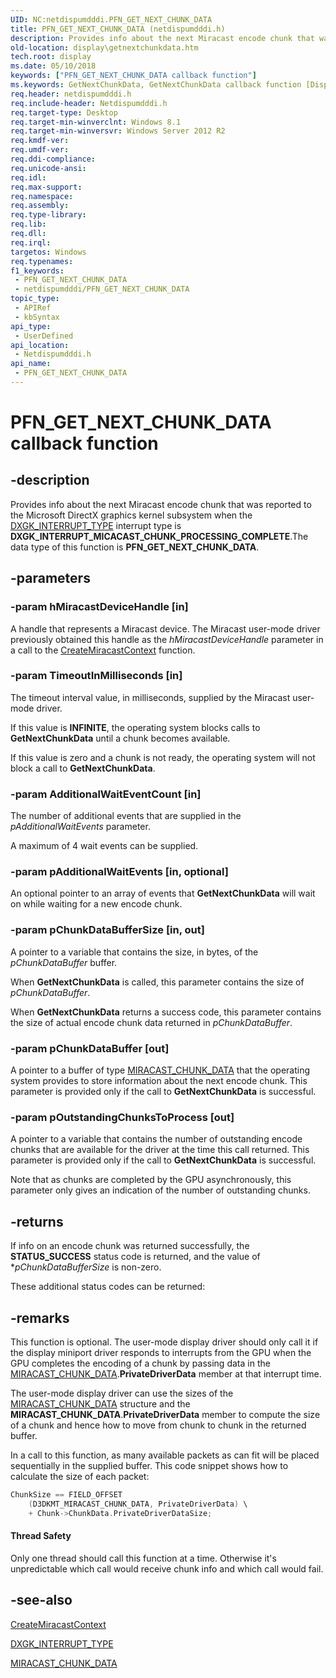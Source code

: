 ```yaml
---
UID: NC:netdispumdddi.PFN_GET_NEXT_CHUNK_DATA
title: PFN_GET_NEXT_CHUNK_DATA (netdispumdddi.h)
description: Provides info about the next Miracast encode chunk that was reported to the Microsoft DirectX graphics kernel subsystem when the DXGK_INTERRUPT_TYPE interrupt type is DXGK_INTERRUPT_MICACAST_CHUNK_PROCESSING_COMPLETE.The data type of this function is PFN_GET_NEXT_CHUNK_DATA.
old-location: display\getnextchunkdata.htm
tech.root: display
ms.date: 05/10/2018
keywords: ["PFN_GET_NEXT_CHUNK_DATA callback function"]
ms.keywords: GetNextChunkData, GetNextChunkData callback function [Display Devices], PFN_GET_NEXT_CHUNK_DATA, PFN_GET_NEXT_CHUNK_DATA callback, display.getnextchunkdata, netdispumdddi/GetNextChunkData
req.header: netdispumdddi.h
req.include-header: Netdispumdddi.h
req.target-type: Desktop
req.target-min-winverclnt: Windows 8.1
req.target-min-winversvr: Windows Server 2012 R2
req.kmdf-ver: 
req.umdf-ver: 
req.ddi-compliance: 
req.unicode-ansi: 
req.idl: 
req.max-support: 
req.namespace: 
req.assembly: 
req.type-library: 
req.lib: 
req.dll: 
req.irql: 
targetos: Windows
req.typenames: 
f1_keywords:
 - PFN_GET_NEXT_CHUNK_DATA
 - netdispumdddi/PFN_GET_NEXT_CHUNK_DATA
topic_type:
 - APIRef
 - kbSyntax
api_type:
 - UserDefined
api_location:
 - Netdispumdddi.h
api_name:
 - PFN_GET_NEXT_CHUNK_DATA
---
```


# PFN_GET_NEXT_CHUNK_DATA callback function


## -description

Provides info about the next Miracast encode chunk that was reported to the Microsoft DirectX graphics kernel subsystem when the <a href="/windows-hardware/drivers/ddi/d3dkmddi/ne-d3dkmddi-_dxgk_interrupt_type">DXGK_INTERRUPT_TYPE</a> interrupt type is  <b>DXGK_INTERRUPT_MICACAST_CHUNK_PROCESSING_COMPLETE</b>.The data type of this function is <b>PFN_GET_NEXT_CHUNK_DATA</b>.

## -parameters

### -param hMiracastDeviceHandle [in]


A handle that represents a Miracast device. The Miracast user-mode driver previously obtained this handle as the <i>hMiracastDeviceHandle</i> parameter in a call to the <a href="/windows-hardware/drivers/ddi/netdispumdddi/nc-netdispumdddi-pfn_create_miracast_context">CreateMiracastContext</a> function.

### -param TimeoutInMilliseconds [in]


The timeout interval value, in milliseconds, supplied by the Miracast user-mode driver.

If this value is <b>INFINITE</b>, the operating system blocks calls to <b>GetNextChunkData</b> until a chunk becomes available.

If this value is zero and a chunk is not ready, the operating system will not block a call to <b>GetNextChunkData</b>.

### -param AdditionalWaitEventCount [in]


The number of additional events that are supplied in the <i>pAdditionalWaitEvents</i> parameter.

A maximum of 4 wait events can be supplied.

### -param pAdditionalWaitEvents [in, optional]


An optional pointer to an array of events that  <b>GetNextChunkData</b> will wait on while waiting for a new encode chunk.

### -param pChunkDataBufferSize [in, out]


A pointer to a variable that contains the size, in bytes, of the <i>pChunkDataBuffer</i> buffer.

When <b>GetNextChunkData</b> is called, this parameter contains the size of <i>pChunkDataBuffer</i>.

When  <b>GetNextChunkData</b> returns a success code, this parameter contains the size of actual encode chunk data returned in <i>pChunkDataBuffer</i>.

### -param pChunkDataBuffer [out]


A pointer to a buffer of type  <a href="/windows-hardware/drivers/ddi/netdispumdddi/ns-netdispumdddi-miracast_chunk_data">MIRACAST_CHUNK_DATA</a> that the operating system provides to store information about the next encode chunk. This parameter is provided only if the call to <b>GetNextChunkData</b> is successful.

### -param pOutstandingChunksToProcess [out]


A pointer to a variable that contains the number of outstanding encode chunks that are available for the driver at the time this call returned.  This parameter is provided only if the call to <b>GetNextChunkData</b> is successful.

Note that as chunks are completed by the GPU asynchronously, this parameter only gives an indication of the number of outstanding chunks.

## -returns

If info on an encode chunk was returned successfully, the <b>STATUS_SUCCESS</b> status code is returned, and the value of **pChunkDataBufferSize* is non-zero.

These additional status codes can be returned:

## -remarks

This function is optional. The user-mode display driver should only call it if the display miniport driver responds to  interrupts from the GPU when the GPU completes the encoding of a chunk by passing data in the <a href="/windows-hardware/drivers/ddi/netdispumdddi/ns-netdispumdddi-miracast_chunk_data">MIRACAST_CHUNK_DATA</a>.<b>PrivateDriverData</b> member at that interrupt time.

The user-mode display driver can use the sizes of the <a href="/windows-hardware/drivers/ddi/netdispumdddi/ns-netdispumdddi-miracast_chunk_data">MIRACAST_CHUNK_DATA</a> structure and the <b>MIRACAST_CHUNK_DATA</b>.<b>PrivateDriverData</b> member to compute the size of a chunk and hence how to move from chunk to chunk in the returned buffer.

In a call to this function, as many available packets as can fit will be placed sequentially in the supplied buffer. This code snippet shows how to calculate the size of each packet:

```cpp
ChunkSize == FIELD_OFFSET
    (D3DKMT_MIRACAST_CHUNK_DATA, PrivateDriverData) \
    + Chunk->ChunkData.PrivateDriverDataSize;
```

#### Thread Safety

Only one thread should call this function at a time. Otherwise it's unpredictable which call would receive chunk info and which call would fail.

## -see-also

<a href="/windows-hardware/drivers/ddi/netdispumdddi/nc-netdispumdddi-pfn_create_miracast_context">CreateMiracastContext</a>



<a href="/windows-hardware/drivers/ddi/d3dkmddi/ne-d3dkmddi-_dxgk_interrupt_type">DXGK_INTERRUPT_TYPE</a>



<a href="/windows-hardware/drivers/ddi/netdispumdddi/ns-netdispumdddi-miracast_chunk_data">MIRACAST_CHUNK_DATA</a>

